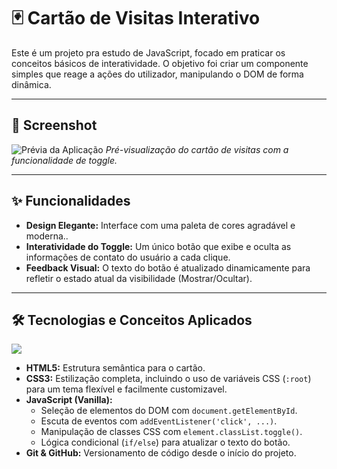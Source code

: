 # 🃏 Cartão de Visitas Interativo

Este é um projeto pra estudo de JavaScript, focado em praticar os conceitos básicos de interatividade. O objetivo foi criar um componente simples que reage a ações do utilizador, manipulando o DOM de forma dinâmica.

---

## 📸 Screenshot

![Prévia da Aplicação](/screenshot.gif)
*Pré-visualização do cartão de visitas com a funcionalidade de toggle.*

---

## ✨ Funcionalidades

- **Design Elegante:** Interface com uma paleta de cores agradável e moderna..
- **Interatividade do Toggle:** Um único botão que exibe e oculta as informações de contato do usuário a cada clique.
- **Feedback Visual:** O texto do botão é atualizado dinamicamente para refletir o estado atual da visibilidade (Mostrar/Ocultar).

---

## 🛠️ Tecnologias e Conceitos Aplicados

<p>
  <img src="https://skillicons.dev/icons?i=html,css,js,git" />
</p>

-   **HTML5:** Estrutura semântica para o cartão.
-   **CSS3:** Estilização completa, incluindo o uso de variáveis CSS (`:root`) para um tema flexível e facilmente customizavel.
-   **JavaScript (Vanilla):**
    -   Seleção de elementos do DOM com `document.getElementById`.
    -   Escuta de eventos com `addEventListener('click', ...)`.
    -   Manipulação de classes CSS com `element.classList.toggle()`.
    -   Lógica condicional (`if/else`) para atualizar o texto do botão.
-   **Git & GitHub:** Versionamento de código desde o início do projeto.

